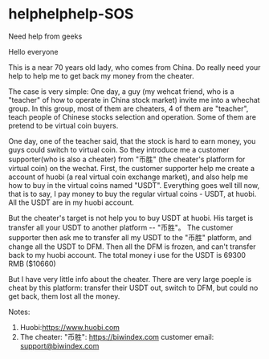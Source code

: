 # helphelphelp-SOS
Need help from geeks

Hello everyone

This is a near 70 years old lady, who comes from China.
Do really need your help to help me to get back my money from the cheater.

The case is very simple:
One day, a guy (my wehcat friend, who is a "teacher" of how to operate in China stock market) invite me into a whechat group.
In this group, most of them are cheaters, 4 of them are "teacher", teach people of Chinese stocks selection and operation.
Some of them are pretend to be virtual coin buyers.

One day, one of the teacher said, that the stock is hard to earn money, you guys could switch to virtual coin.
So they introduce me a customer supporter(who is also a cheater) from "币胜" (the cheater's platform for virtual coin) on the wechat.
First, the customer supporter help me create a account of huobi (a real virtual coin exchange market), and also help me how to buy in the virtual coins named "USDT".
Everything goes well till now, that is to say, I pay money to buy the regular virtual coins - USDT, at huobi. All the USDT are in my huobi account.

But the cheater's target is not help you to buy USDT at huobi.
His target is transfer all your USDT to another platform -- "币胜"。
The customer supporter then ask me to transfer all my USDT to the "币胜" platform, and change all the USDT to DFM.
Then all the DFM is frozen, and can't transfer back to my huobi account.
The total money i use for the USDT is 69300 RMB ($10660)

But I have very little info about the cheater.
There are very large poeple is cheat by this platform: transfer their USDT out, switch to DFM, but could no get back, them lost all the money.




Notes:
1. Huobi:https://www.huobi.com
2. The cheater: "币胜": https://biwindex.com
customer email:
support@biwindex.com
